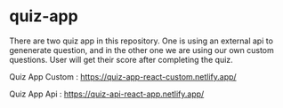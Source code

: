 # quiz-app

There are two quiz app in this repository. One is using an external api to genenerate question, and in the other one we are using our own custom questions. User will get their score 
after completing the quiz.


Quiz App Custom : https://quiz-app-react-custom.netlify.app/


Quiz App Api : https://quiz-api-react-app.netlify.app/
